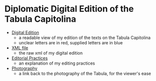 # Diplomatic Digital Edition of the Tabula Capitolina

- [Digital Edition](file:///Users/brian/Desktop/updates_to_xslt/tabCapEdition.html)
  - a readable view of my edition of the texts on the Tabula Capitolina
  - unclear letters are in red, supplied letters are in blue
- [XML file](tabulaCapt.xml)
  - the raw xml of my digital edition
- [Editorial Practices](editPractices.md)
  - an explanation of my editing practices
- [Photography](images.md)
  - a link back to the photography of the Tabula, for the viewer's ease
